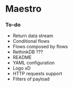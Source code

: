 # Maestro



### To-do
- Return data stream
- Conditional flows
- Flows composed by flows
- RethinkDB ???
- README
- YAML configuration
- Logo xD
- HTTP requests support
- Filters of payload


